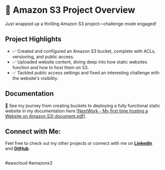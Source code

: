# 🚀 Amazon S3 Project Overview

Just wrapped up a thrilling Amazon S3 project—challenge mode engaged!

## Project Highlights
- ✅ Created and configured an Amazon S3 bucket, complete with ACLs, versioning, and public access.
- ✅ Uploaded website content, diving deep into how static websites function and how to host them on S3.
- ✅ Tackled public access settings and fixed an interesting challenge with the website's visibility.

## Documentation
📸 See my journey from creating buckets to deploying a fully functional static website in my documentation here [[NextWork - My first time hosting a Website on Amazon S3! document.pdf](https://github.com/user-attachments/files/17460439/NextWork.-.My.first.time.hosting.a.Website.on.Amazon.S3.document.pdf)].

## Connect with Me:
Feel free to check out my other projects or connect with me on **[LinkedIn](https://www.linkedin.com/in/james-phillips-028141308/)** and **[GitHub](https://github.com/Jphilp4)**.

##
#awscloud #amazons3
